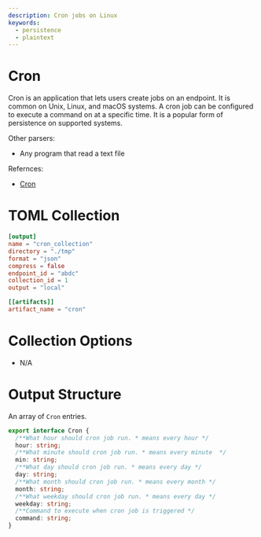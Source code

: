 ```yaml
---
description: Cron jobs on Linux
keywords:
  - persistence
  - plaintext
---
```


# Cron

Cron is an application that lets users create jobs on an endpoint. It is
common on Unix, Linux, and macOS systems. A cron job can be configured to
execute a command on at a specific time. It is a popular form of persistence on
supported systems.

Other parsers:

- Any program that read a text file

Refernces:

- [Cron](https://en.wikipedia.org/wiki/Cron)

# TOML Collection

```toml
[output]
name = "cron_collection"
directory = "./tmp"
format = "json"
compress = false
endpoint_id = "abdc"
collection_id = 1
output = "local"

[[artifacts]]
artifact_name = "cron"
```

# Collection Options

- N/A

# Output Structure

An array of `Cron` entries.

```typescript
export interface Cron {
  /**What hour should cron job run. * means every hour */
  hour: string;
  /**What minute should cron job run. * means every minute  */
  min: string;
  /**What day should cron job run. * means every day */
  day: string;
  /**What month should cron job run. * means every month */
  month: string;
  /**What weekday should cron job run. * means every day */
  weekday: string;
  /**Command to execute when cron job is triggered */
  command: string;
}
```
